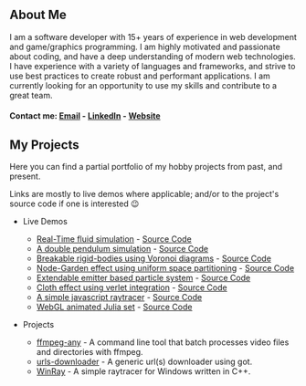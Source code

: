 <h2>About Me</h2>
I am a software developer with 15+ years of experience in web development and game/graphics programming.
I am highly motivated and passionate about coding, and have a deep understanding of modern web technologies.
I have experience with a variety of languages and frameworks, and strive to use best practices to create robust and performant applications.
I am currently looking for an opportunity to use my skills and contribute to a great team.

#### Contact me: [Email](mailto:topaz1008@gmail.com) - [LinkedIn](https://www.linkedin.com/in/topazbar/) - [Website](https://www.topaz1008.com/)

<h2>My Projects</h2>
Here you can find a partial portfolio of my hobby projects from past, and present.

Links are mostly to live demos where applicable; and/or to the project's source code if one is interested 😉

* Live Demos
  * [Real-Time fluid simulation](https://topaz1008.github.io/canvas-fluid-solver) - [Source Code](https://github.com/topaz1008/canvas-fluid-solver/)
  * [A double pendulum simulation](https://topaz1008.github.io/double-pendulum/pendulum.html) - [Source Code](https://github.com/topaz1008/double-pendulum/)
  * [Breakable rigid-bodies using Voronoi diagrams](https://topaz1008.github.io/voronoi-breakable/) - [Source Code](https://github.com/topaz1008/voronoi-breakable/)
  * [Node-Garden effect using uniform space partitioning](https://topaz1008.github.io/canvas-node-garden/) - [Source Code](https://github.com/topaz1008/canvas-node-garden/)
  * [Extendable emitter based particle system](https://topaz1008.github.io/canvas-particle-system/) - [Source Code](https://github.com/topaz1008/canvas-particle-system/)
  * [Cloth effect using verlet integration](https://topaz1008.github.io/verlet-integration/) - [Source Code](https://github.com/topaz1008/verlet-integration/)
  * [A simple javascript raytracer](https://topaz1008.github.io/canvas-raytracer/) - [Source Code](https://github.com/topaz1008/canvas-raytracer/)
  * [WebGL animated Julia set](https://topaz1008.github.io/webgl-julia-set/) - [Source Code](https://github.com/topaz1008/webgl-julia-set/)

* Projects
  * [ffmpeg-any](https://github.com/topaz1008/ffmpeg-any) - A command line tool that batch processes video files and directories with ffmpeg.
  * [urls-downloader](https://github.com/topaz1008/urls-downloader) - A generic url(s) downloader using got.
  * [WinRay](https://github.com/topaz1008/win-ray) - A simple raytracer for Windows written in C++.
